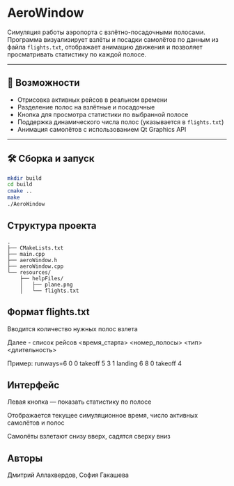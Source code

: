 # AeroWindow

Симуляция работы аэропорта с взлётно-посадочными полосами.  
Программа визуализирует взлёты и посадки самолётов по данным из файла `flights.txt`, отображает анимацию движения и позволяет просматривать статистику по каждой полосе.

---

## 🚀 Возможности

- Отрисовка активных рейсов в реальном времени  
- Разделение полос на взлётные и посадочные  
- Кнопка для просмотра статистики по выбранной полосе  
- Поддержка динамического числа полос (указывается в `flights.txt`)  
- Анимация самолётов с использованием Qt Graphics API  

---

## 🛠️ Сборка и запуск

```bash
mkdir build
cd build
cmake ..
make
./AeroWindow
```


## Структура проекта

```
.
├── CMakeLists.txt
├── main.cpp
├── aeroWindow.h
├── aeroWindow.cpp
└── resources/
    ├── helpFiles/
    │   ├── plane.png
    │   └── flights.txt
```

## Формат flights.txt

Вводится количество нужных полос взлета

Далее - список рейсов
<время_старта> <номер_полосы> <тип> <длительность>

Пример:
runways=6
0 0 takeoff 5
3 1 landing 6
8 0 takeoff 4

## Интерфейс

Левая кнопка — показать статистику по полосе

Отображается текущее симуляционное время, число активных самолётов и полос

Самолёты взлетают снизу вверх, садятся сверху вниз

## Авторы

Дмитрий Аллахвердов, София Гакашева